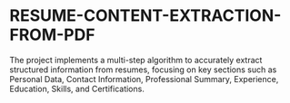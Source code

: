 # RESUME-CONTENT-EXTRACTION-FROM-PDF
The project implements a multi-step algorithm to accurately extract structured information from resumes, focusing on key sections such as Personal Data, Contact Information, Professional Summary, Experience, Education, Skills, and Certifications.
